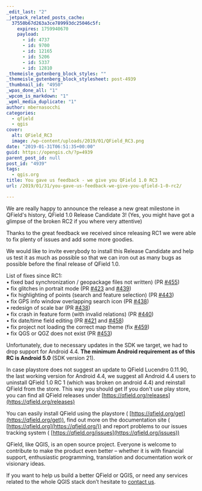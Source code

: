 ```yaml
---
_edit_last: "2"
_jetpack_related_posts_cache:
  37550b67d263a3ce789993dc25046c5f:
    expires: 1759940670
    payload:
      - id: 4737
      - id: 9700
      - id: 12165
      - id: 5206
      - id: 5337
      - id: 12810
_themeisle_gutenberg_block_styles: ""
_themeisle_gutenberg_block_stylesheet: post-4939
_thumbnail_id: "4950"
_wpas_done_all: "1"
_wpcom_is_markdown: "1"
_wpml_media_duplicate: "1"
author: mbernasocchi
categories:
  - qfield
  - qgis
cover:
  alt: QField_RC3
  image: /wp-content/uploads/2019/01/QField_RC3.png
date: "2019-01-31T06:51:35+00:00"
guid: https://opengis.ch/?p=4939
parent_post_id: null
post_id: "4939"
tags:
  - qgis.org
title: You gave us feedback - we give you QField 1.0 RC3
url: /2019/01/31/you-gave-us-feedback-we-give-you-qfield-1-0-rc2/

---
```

We are really happy to announce the release a new great milestone in QField's history, QField 1.0 Release Candidate 3! (Yes, you might have got a glimpse of the broken RC2 if you where very attentive)

Thanks to the great feedback we received since releasing RC1 we were able to fix plenty of issues and add some more goodies.

We would like to invite everybody to install this Release Candidate and help us test it as much as possible so that we can iron out as many bugs as possible before the final release of QField 1.0.

List of fixes since RC1:  
• fixed bad synchronization / geopackage files not written) (PR [#455](https://github.com/opengisch/QField/pull/455))  
• fix glitches in portrait mode (PR [#423](https://github.com/opengisch/QField/pull/423) and [#439](https://github.com/opengisch/QField/pull/439))  
• fix highlighting of points (search and feature selection) (PR [#443](https://github.com/opengisch/QField/pull/443))  
• fix GPS info window overlapping search icon (PR [#438](https://github.com/opengisch/QField/pull/438))  
• redesign of scale bar (PR [#438](https://github.com/opengisch/QField/pull/438))  
• fix crash in feature form (with invalid relations) (PR [#440](https://github.com/opengisch/QField/pull/440))  
• fix date/time field editing (PR [#421](https://github.com/opengisch/QField/pull/421) and [#458](https://github.com/opengisch/QField/pull/458))  
• fix project not loading the correct map theme (fix [#459](https://github.com/opengisch/QField/pull/459))  
• fix QGS or QGZ does not exist (PR [#453](https://github.com/opengisch/QField/pull/453))

Unfortunately, due to necessary updates in the SDK we target, we had to drop support for Android 4.4. **The minimum Android requirement as of this RC is Android 5.0** (SDK version 21).

In case playstore does not suggest an update to QField Lucendro 0.11.90, the last working version for Android 4.4, we suggest all Android 4.4 users to uninstall QField 1.0 RC 1 (which was broken on android 4.4) and reinstall QField from the store. This way you should get If you don't use play store, you can find all QField releases under [https://qfield.org/releases](https://qfield.org/releases)

You can easily install QField using the playstore ( [https://qfield.org/get](https://qfield.org/get)), find out more on the documentation site ( [https://qfield.org](https://qfield.org/)) and report problems to our issues tracking system ( [https://qfield.org/issues](https://qfield.org/issues))

QField, like QGIS, is an open source project. Everyone is welcome to contribute to make the product even better – whether it is with financial support, enthusiastic programming, translation and documentation work or visionary ideas.

If you want to help us build a better QField or QGIS, or need any services related to the whole QGIS stack don’t hesitate to [contact us](/contact).
